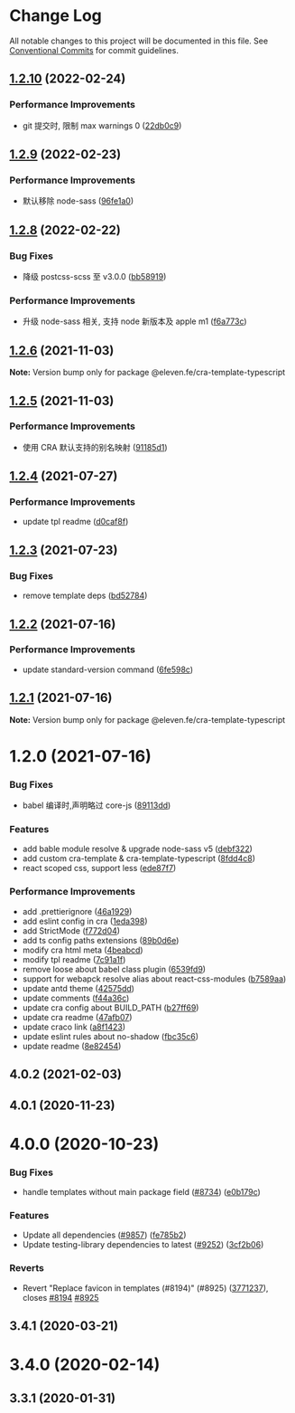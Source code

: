 # Change Log

All notable changes to this project will be documented in this file.
See [Conventional Commits](https://conventionalcommits.org) for commit guidelines.

## [1.2.10](https://github.com/eleven-net-cn/create-react-app/compare/@eleven.fe/cra-template-typescript@1.2.9...@eleven.fe/cra-template-typescript@1.2.10) (2022-02-24)

### Performance Improvements

- git 提交时, 限制 max warnings 0 ([22db0c9](https://github.com/eleven-net-cn/create-react-app/commit/22db0c9ce0f724f42dc3935625429a3ef0c591d0))

## [1.2.9](https://github.com/eleven-net-cn/create-react-app/compare/@eleven.fe/cra-template-typescript@1.2.8...@eleven.fe/cra-template-typescript@1.2.9) (2022-02-23)

### Performance Improvements

- 默认移除 node-sass ([96fe1a0](https://github.com/eleven-net-cn/create-react-app/commit/96fe1a089db118527b07fdb411978037a141fab3))

## [1.2.8](https://github.com/eleven-net-cn/create-react-app/compare/@eleven.fe/cra-template-typescript@1.2.6...@eleven.fe/cra-template-typescript@1.2.8) (2022-02-22)

### Bug Fixes

- 降级 postcss-scss 至 v3.0.0 ([bb58919](https://github.com/eleven-net-cn/create-react-app/commit/bb58919744e955fe116e8932fe85457d2d90f50a))

### Performance Improvements

- 升级 node-sass 相关, 支持 node 新版本及 apple m1 ([f6a773c](https://github.com/eleven-net-cn/create-react-app/commit/f6a773c9b1edd2e5628314c03e57a2416154b857))

## [1.2.6](https://github.com/eleven-net-cn/create-react-app/compare/@eleven.fe/cra-template-typescript@1.2.5...@eleven.fe/cra-template-typescript@1.2.6) (2021-11-03)

**Note:** Version bump only for package @eleven.fe/cra-template-typescript

## [1.2.5](https://github.com/eleven-net-cn/create-react-app/compare/@eleven.fe/cra-template-typescript@1.2.4...@eleven.fe/cra-template-typescript@1.2.5) (2021-11-03)

### Performance Improvements

- 使用 CRA 默认支持的别名映射 ([91185d1](https://github.com/eleven-net-cn/create-react-app/commit/91185d138c66b77dc87e1f90fc842388b3201da1))

## [1.2.4](https://github.com/eleven-net-cn/create-react-app/compare/@eleven.fe/cra-template-typescript@1.2.3...@eleven.fe/cra-template-typescript@1.2.4) (2021-07-27)

### Performance Improvements

- update tpl readme ([d0caf8f](https://github.com/eleven-net-cn/create-react-app/commit/d0caf8fcb5409146edbf2b0583ec138320eb8d5c))

## [1.2.3](https://github.com/eleven-net-cn/create-react-app/compare/@eleven.fe/cra-template-typescript@1.2.2...@eleven.fe/cra-template-typescript@1.2.3) (2021-07-23)

### Bug Fixes

- remove template deps ([bd52784](https://github.com/eleven-net-cn/create-react-app/commit/bd5278419cd565b4e4224e7d755c1b03ce630d51))

## [1.2.2](https://github.com/eleven-net-cn/create-react-app/compare/@eleven.fe/cra-template-typescript@1.2.1...@eleven.fe/cra-template-typescript@1.2.2) (2021-07-16)

### Performance Improvements

- update standard-version command ([6fe598c](https://github.com/eleven-net-cn/create-react-app/commit/6fe598cc90ddb0ab3ee57b88a3816c6d41c65198))

## [1.2.1](https://github.com/eleven-net-cn/create-react-app/compare/@eleven.fe/cra-template-typescript@1.2.0...@eleven.fe/cra-template-typescript@1.2.1) (2021-07-16)

**Note:** Version bump only for package @eleven.fe/cra-template-typescript

# 1.2.0 (2021-07-16)

### Bug Fixes

- babel 编译时,声明略过 core-js ([89113dd](https://github.com/eleven-net-cn/create-react-app/commit/89113dd7042fc69151144dd75a813c395f25b07d))

### Features

- add bable module resolve & upgrade node-sass v5 ([debf322](https://github.com/eleven-net-cn/create-react-app/commit/debf322107ca6320f219e5d0960c35cc63727562))
- add custom cra-template & cra-template-typescript ([8fdd4c8](https://github.com/eleven-net-cn/create-react-app/commit/8fdd4c8b2e7595cd70a34629ccd6249e64522233))
- react scoped css, support less ([ede87f7](https://github.com/eleven-net-cn/create-react-app/commit/ede87f7150b86a8b77355dc47eb48338c89ffd42))

### Performance Improvements

- add .prettierignore ([46a1929](https://github.com/eleven-net-cn/create-react-app/commit/46a19293cead7a5e342e5159c7ab19bba91eb5d1))
- add eslint config in cra ([1eda398](https://github.com/eleven-net-cn/create-react-app/commit/1eda3987df0cefb85750797735c1906971c95f27))
- add StrictMode ([f772d04](https://github.com/eleven-net-cn/create-react-app/commit/f772d04e48f24883bd77a63a0a78e62fce5e4995))
- add ts config paths extensions ([89b0d6e](https://github.com/eleven-net-cn/create-react-app/commit/89b0d6ed1d1539343e157ce103921438596a67cf))
- modify cra html meta ([4beabcd](https://github.com/eleven-net-cn/create-react-app/commit/4beabcd12505c97fc4bc94d6deca635a71ae5ae1))
- modify tpl readme ([7c91a1f](https://github.com/eleven-net-cn/create-react-app/commit/7c91a1fca8816c2e5cb0119f6d3689f8e987fb2a))
- remove loose about babel class plugin ([6539fd9](https://github.com/eleven-net-cn/create-react-app/commit/6539fd9ccf149f72427516ed92c59c4da4a4f51c))
- support for webapck resolve alias about react-css-modules ([b7589aa](https://github.com/eleven-net-cn/create-react-app/commit/b7589aaae9fc3974a6c711dda82a81c565c31623))
- update antd theme ([42575dd](https://github.com/eleven-net-cn/create-react-app/commit/42575ddabd2c7188451d77b7a2eb2c2c73ef0055))
- update comments ([f44a36c](https://github.com/eleven-net-cn/create-react-app/commit/f44a36cd6291658d2ee7341972e50db59f891f69))
- update cra config about BUILD_PATH ([b27ff69](https://github.com/eleven-net-cn/create-react-app/commit/b27ff69ece05742b9d12f0121bd4256b778eb71e))
- update cra readme ([47afb07](https://github.com/eleven-net-cn/create-react-app/commit/47afb073f4c39d7f4a180f7b477d45ad1bfcf908))
- update craco link ([a8f1423](https://github.com/eleven-net-cn/create-react-app/commit/a8f142342c39a9801a87ab765c39a4f1731ef4c5))
- update eslint rules about no-shadow ([fbc35c6](https://github.com/eleven-net-cn/create-react-app/commit/fbc35c67bf779a0c26aeb62010861e7dfdd1bf43))
- update readme ([8e82454](https://github.com/eleven-net-cn/create-react-app/commit/8e824542b04ecfe5961ff6d15612ad9eed3045ee))

## 4.0.2 (2021-02-03)

## 4.0.1 (2020-11-23)

# 4.0.0 (2020-10-23)

### Bug Fixes

- handle templates without main package field ([#8734](https://github.com/eleven-net-cn/create-react-app/issues/8734)) ([e0b179c](https://github.com/eleven-net-cn/create-react-app/commit/e0b179c8ffd0386609ad7c2ad5599652ca8cbcd1))

### Features

- Update all dependencies ([#9857](https://github.com/eleven-net-cn/create-react-app/issues/9857)) ([fe785b2](https://github.com/eleven-net-cn/create-react-app/commit/fe785b2ba73fdef7f96936d8740db30c746e56bf))
- Update testing-library dependencies to latest ([#9252](https://github.com/eleven-net-cn/create-react-app/issues/9252)) ([3cf2b06](https://github.com/eleven-net-cn/create-react-app/commit/3cf2b06c71c989d25a563705d89b77e8ed07ed2c))

### Reverts

- Revert "Replace favicon in templates (#8194)" (#8925) ([3771237](https://github.com/eleven-net-cn/create-react-app/commit/37712374bcaa6ccb168eeaf4fe8bd52d120dbc58)), closes [#8194](https://github.com/eleven-net-cn/create-react-app/issues/8194) [#8925](https://github.com/eleven-net-cn/create-react-app/issues/8925)

## 3.4.1 (2020-03-21)

# 3.4.0 (2020-02-14)

## 3.3.1 (2020-01-31)
